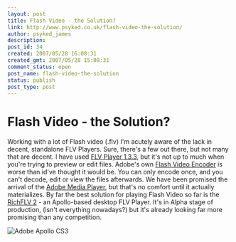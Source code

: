 ```yaml
---
layout: post
title: Flash Video - the Solution?
link: http://www.psyked.co.uk/flash-video-the-solution/
author: psyked_james
description: 
post_id: 34
created: 2007/05/28 16:08:31
created_gmt: 2007/05/28 15:08:31
comment_status: open
post_name: flash-video-the-solution
status: publish
post_type: post
---
```


# Flash Video - the Solution?

Working with a lot of Flash video (.flv) I'm acutely aware of the lack in decent, standalone FLV Players. Sure, there's a few out there, but not many that are decent. I have used [FLV Player 1.3.3](http://www.softpedia.com/progScreenshots/FLV-Player-Screenshot-27852.html), but it's not up to much when you're trying to preview or edit files. Adobe's own [Flash Video Encoder](http://www.adobe.com/products/flash/flashpro/productinfo/encoder/) is worse than id've thought it would be. You can only encode once, and you can't decode, edit or view the files afterwards. We have been promised the arrival of the [Adobe Media Player](http://labs.adobe.com/wiki/index.php/Media_Player), but that's no comfort until it actually materializes.  By far the best solution for playing Flash Video so far is the [RichFLV 2](http://www.richapps.de/?p=48) \- an Apollo-based desktop FLV Player. It's in Alpha stage of production, (isn't everything nowadays?) but it's already looking far more promising than any competition. 

![Adobe Apollo CS3](http://uploads.psyked.co.uk/2007/05/adobe-apollo.png)